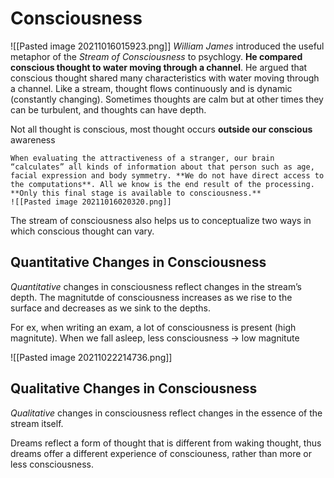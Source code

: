 # Consciousness
![[Pasted image 20211016015923.png]]
*William James* introduced the useful metaphor of the *Stream of Consciousness* to psychlogy. **He compared conscious thought to water moving through a channel**. He argued that conscious thought shared many characteristics with water moving through a channel. Like a stream, thought flows continuously and is dynamic (constantly changing). Sometimes thoughts are calm but at other times they can be turbulent, and thoughts can have depth.

Not all thought is conscious, most thought occurs **outside our conscious** awareness

```ad-example
When evaluating the attractiveness of a stranger, our brain “calculates” all kinds of information about that person such as age, facial expression and body symmetry. **We do not have direct access to the computations**. All we know is the end result of the processing. **Only this final stage is available to consciousness.**
![[Pasted image 20211016020320.png]]
```

The stream of consciousness also helps us to conceptualize two ways in which conscious thought can vary.

## Quantitative Changes in Consciousness
_Quantitative_ changes in consciousness reflect changes in the stream’s depth. The magnitutde of consciousness increases as we rise to the surface and decreases as we sink to the depths.

For ex, when writing an exam, a lot of consciousness is present (high magnitute).
When we fall asleep, less consciousness -> low magnitute 

![[Pasted image 20211022214736.png]]

## Qualitative Changes in Consciousness
_Qualitative_ changes in consciousness reflect changes in the essence of the stream itself.

Dreams reflect a form of thought that is different from waking thought, thus dreams offer a different experience of consciouness, rather than more or less consciousness.